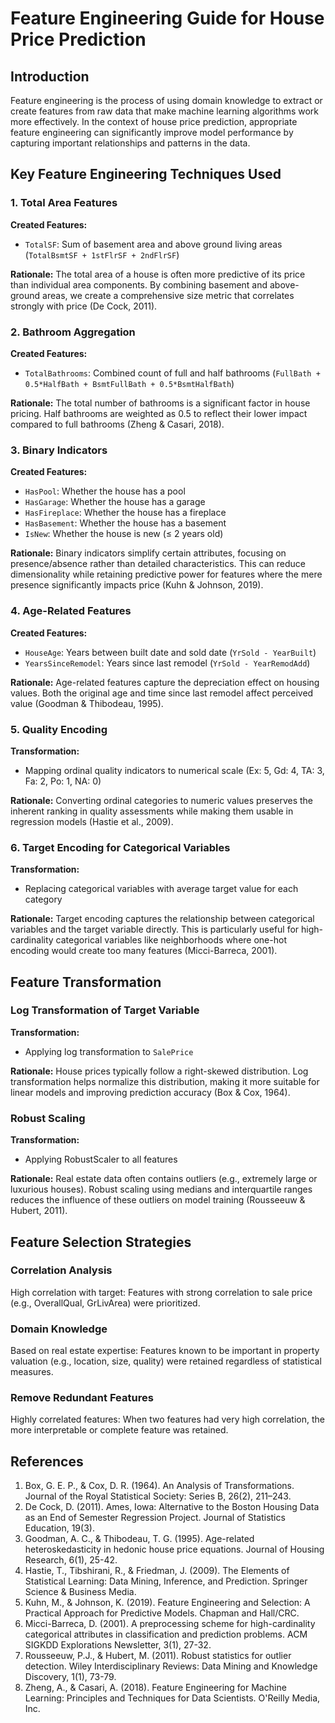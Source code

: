 # Feature Engineering Guide for House Price Prediction

## Introduction
Feature engineering is the process of using domain knowledge to extract or create features from raw data that make machine learning algorithms work more effectively. In the context of house price prediction, appropriate feature engineering can significantly improve model performance by capturing important relationships and patterns in the data.

## Key Feature Engineering Techniques Used

### 1. Total Area Features
**Created Features:**
- `TotalSF`: Sum of basement area and above ground living areas (`TotalBsmtSF + 1stFlrSF + 2ndFlrSF`)

**Rationale:**
The total area of a house is often more predictive of its price than individual area components. By combining basement and above-ground areas, we create a comprehensive size metric that correlates strongly with price (De Cock, 2011).

### 2. Bathroom Aggregation
**Created Features:**
- `TotalBathrooms`: Combined count of full and half bathrooms (`FullBath + 0.5*HalfBath + BsmtFullBath + 0.5*BsmtHalfBath`)

**Rationale:**
The total number of bathrooms is a significant factor in house pricing. Half bathrooms are weighted as 0.5 to reflect their lower impact compared to full bathrooms (Zheng & Casari, 2018).

### 3. Binary Indicators
**Created Features:**
- `HasPool`: Whether the house has a pool
- `HasGarage`: Whether the house has a garage
- `HasFireplace`: Whether the house has a fireplace
- `HasBasement`: Whether the house has a basement
- `IsNew`: Whether the house is new (≤ 2 years old)

**Rationale:**
Binary indicators simplify certain attributes, focusing on presence/absence rather than detailed characteristics. This can reduce dimensionality while retaining predictive power for features where the mere presence significantly impacts price (Kuhn & Johnson, 2019).

### 4. Age-Related Features
**Created Features:**
- `HouseAge`: Years between built date and sold date (`YrSold - YearBuilt`)
- `YearsSinceRemodel`: Years since last remodel (`YrSold - YearRemodAdd`)

**Rationale:**
Age-related features capture the depreciation effect on housing values. Both the original age and time since last remodel affect perceived value (Goodman & Thibodeau, 1995).

### 5. Quality Encoding
**Transformation:**
- Mapping ordinal quality indicators to numerical scale (Ex: 5, Gd: 4, TA: 3, Fa: 2, Po: 1, NA: 0)

**Rationale:**
Converting ordinal categories to numeric values preserves the inherent ranking in quality assessments while making them usable in regression models (Hastie et al., 2009).

### 6. Target Encoding for Categorical Variables
**Transformation:**
- Replacing categorical variables with average target value for each category

**Rationale:**
Target encoding captures the relationship between categorical variables and the target variable directly. This is particularly useful for high-cardinality categorical variables like neighborhoods where one-hot encoding would create too many features (Micci-Barreca, 2001).

## Feature Transformation

### Log Transformation of Target Variable
**Transformation:**
- Applying log transformation to `SalePrice`

**Rationale:**
House prices typically follow a right-skewed distribution. Log transformation helps normalize this distribution, making it more suitable for linear models and improving prediction accuracy (Box & Cox, 1964).

### Robust Scaling
**Transformation:**
- Applying RobustScaler to all features

**Rationale:**
Real estate data often contains outliers (e.g., extremely large or luxurious houses). Robust scaling using medians and interquartile ranges reduces the influence of these outliers on model training (Rousseeuw & Hubert, 2011).

## Feature Selection Strategies

### Correlation Analysis
High correlation with target: Features with strong correlation to sale price (e.g., OverallQual, GrLivArea) were prioritized.

### Domain Knowledge
Based on real estate expertise: Features known to be important in property valuation (e.g., location, size, quality) were retained regardless of statistical measures.

### Remove Redundant Features
Highly correlated features: When two features had very high correlation, the more interpretable or complete feature was retained.

## References

1. Box, G. E. P., & Cox, D. R. (1964). An Analysis of Transformations. Journal of the Royal Statistical Society: Series B, 26(2), 211–243.
2. De Cock, D. (2011). Ames, Iowa: Alternative to the Boston Housing Data as an End of Semester Regression Project. Journal of Statistics Education, 19(3).
3. Goodman, A. C., & Thibodeau, T. G. (1995). Age-related heteroskedasticity in hedonic house price equations. Journal of Housing Research, 6(1), 25-42.
4. Hastie, T., Tibshirani, R., & Friedman, J. (2009). The Elements of Statistical Learning: Data Mining, Inference, and Prediction. Springer Science & Business Media.
5. Kuhn, M., & Johnson, K. (2019). Feature Engineering and Selection: A Practical Approach for Predictive Models. Chapman and Hall/CRC.
6. Micci-Barreca, D. (2001). A preprocessing scheme for high-cardinality categorical attributes in classification and prediction problems. ACM SIGKDD Explorations Newsletter, 3(1), 27-32.
7. Rousseeuw, P.J., & Hubert, M. (2011). Robust statistics for outlier detection. Wiley Interdisciplinary Reviews: Data Mining and Knowledge Discovery, 1(1), 73-79.
8. Zheng, A., & Casari, A. (2018). Feature Engineering for Machine Learning: Principles and Techniques for Data Scientists. O'Reilly Media, Inc. 